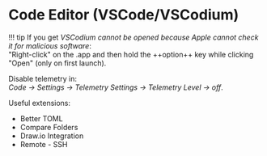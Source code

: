 # Code Editor (VSCode/VSCodium)

!!! tip
    If you get *VSCodium cannot be opened because Apple cannot check it for malicious software*:  
    "Right-click" on the .app and then hold the ++option++ key while clicking "Open" (only on first launch).

Disable telemetry in:  
*Code -> Settings -> Telemetry Settings -> Telemetry Level -> off*.

Useful extensions:  

- Better TOML
- Compare Folders
- Draw.io Integration
- Remote - SSH
